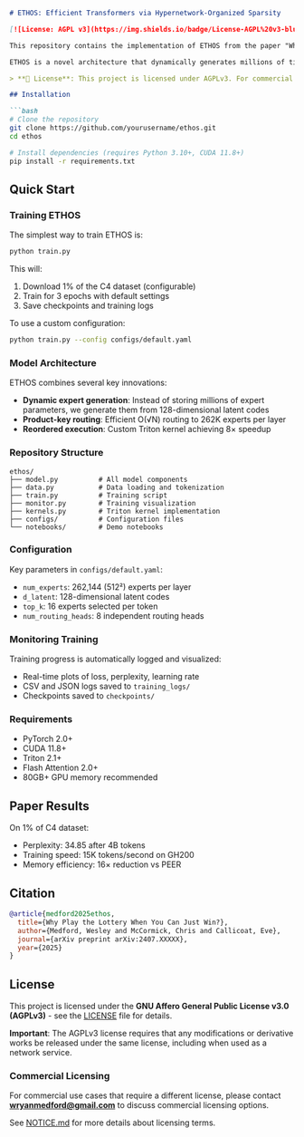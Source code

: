 ```markdown
# ETHOS: Efficient Transformers via Hypernetwork-Organized Sparsity

[![License: AGPL v3](https://img.shields.io/badge/License-AGPL%20v3-blue.svg)](https://www.gnu.org/licenses/agpl-3.0)

This repository contains the implementation of ETHOS from the paper "Why Play the Lottery When You Can Just Win?"

ETHOS is a novel architecture that dynamically generates millions of tiny experts from compressed latent representations, achieving 8.7B parameter capacity while using ~20× fewer FLOPs.

> **📜 License**: This project is licensed under AGPLv3. For commercial licensing options, contact wryanmedford@gmail.com

## Installation

```bash
# Clone the repository
git clone https://github.com/yourusername/ethos.git
cd ethos

# Install dependencies (requires Python 3.10+, CUDA 11.8+)
pip install -r requirements.txt
```

## Quick Start

### Training ETHOS

The simplest way to train ETHOS is:

```bash
python train.py
```

This will:
1. Download 1% of the C4 dataset (configurable)
2. Train for 3 epochs with default settings
3. Save checkpoints and training logs

To use a custom configuration:

```bash
python train.py --config configs/default.yaml
```

### Model Architecture

ETHOS combines several key innovations:
- **Dynamic expert generation**: Instead of storing millions of expert parameters, we generate them from 128-dimensional latent codes
- **Product-key routing**: Efficient O(√N) routing to 262K experts per layer
- **Reordered execution**: Custom Triton kernel achieving 8× speedup

### Repository Structure

```
ethos/
├── model.py          # All model components
├── data.py           # Data loading and tokenization  
├── train.py          # Training script
├── monitor.py        # Training visualization
├── kernels.py        # Triton kernel implementation
├── configs/          # Configuration files
└── notebooks/        # Demo notebooks
```

### Configuration

Key parameters in `configs/default.yaml`:
- `num_experts`: 262,144 (512²) experts per layer
- `d_latent`: 128-dimensional latent codes
- `top_k`: 16 experts selected per token
- `num_routing_heads`: 8 independent routing heads

### Monitoring Training

Training progress is automatically logged and visualized:
- Real-time plots of loss, perplexity, learning rate
- CSV and JSON logs saved to `training_logs/`
- Checkpoints saved to `checkpoints/`

### Requirements

- PyTorch 2.0+
- CUDA 11.8+
- Triton 2.1+
- Flash Attention 2.0+
- 80GB+ GPU memory recommended

## Paper Results

On 1% of C4 dataset:
- Perplexity: 34.85 after 4B tokens
- Training speed: 15K tokens/second on GH200
- Memory efficiency: 16× reduction vs PEER

## Citation

```bibtex
@article{medford2025ethos,
  title={Why Play the Lottery When You Can Just Win?},
  author={Medford, Wesley and McCormick, Chris and Callicoat, Eve},
  journal={arXiv preprint arXiv:2407.XXXXX},
  year={2025}
}
```

## License

This project is licensed under the **GNU Affero General Public License v3.0 (AGPLv3)** - see the [LICENSE](LICENSE) file for details.

**Important**: The AGPLv3 license requires that any modifications or derivative works be released under the same license, including when used as a network service.

### Commercial Licensing

For commercial use cases that require a different license, please contact **wryanmedford@gmail.com** to discuss commercial licensing options.

See [NOTICE.md](NOTICE.md) for more details about licensing terms.
```